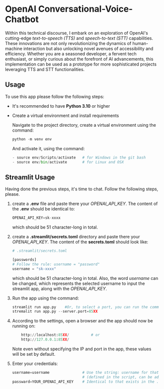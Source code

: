 # OpenAI Conversational-Voice-Chatbot

Within this technical discourse, I embark on an exploration of OpenAI's
cutting-edge *text-to-speech (TTS)* and *speech-to-text (STT)* capabilities.
These innovations are not only revolutionizing the dynamics of human-machine
interaction but also unlocking novel avenues of accessibility and efficiency.
Whether you are a seasoned developer, a fervent tech enthusiast,
or simply curious about the forefront of AI advancements, this implementation
can be used as a prototype for more sophisticated projects leveraging TTS and STT 
functionalities.

## Usage
To use this app please follow the following steps:

- It's recommended to have **Python 3.10** or higher 
- Create a virtual environment and install requirements

    Navigate to the project directory, create a virtual environment using the command:
    ```py
    python -m venv env
    ```
    And activate it, using the command:
    ```py
    - source env/Scripts/activate   # for Windows in the git bash
    - source env/bin/activate       # for Linux and OSX
    ```
## Streamlit Usage
Having done the previous steps, it's time to chat. Follow the following steps, please.

1. create a **.env** file and paste there your *OPENAI_API_KEY*. The content of the **.env** should be identical to:
    ```py
    OPENAI_API_KEY=sk-xxxx
    ```
    which should be 51 character-long in total.


2. create a **.streamlit/secrets.toml** directory and paste there your *OPENAI_API_KEY*. The content of the **secrets.toml** should look like:
    ```py
    # .streamlit/secrets.toml

    [passwords]
    # Follow the rule: username = "password"
    username = "sk-xxxx"
    ```
    which should be 51 character-long in total. Also, the word *username* 
    can be changed, which represents the selected username to input the 
    streamlit app, along with the *OPENAI_API_KEY*.


3. Run the app using the command:
    ```py
    streamlit run app.py    #Or, to select a port, you can run the command
    stremalit run app.py --server.port=85XX
    ```

4. According to the settings, open a browser and the app should now be running on: 
    ```py
        http://localhost:85XX/          # or
        http://127.0.0.1:85XX/          
    ```
    Note even without specifying the IP and port in the app, these values will be set by default.

5. Enter your credentials:
    ```py
    username=username               # Use the string: username for that 
                                    # (defined in the script, can be adjusted)
    passward=YOUR_OPENAI_API_KEY    # Identical to that exists in the .env file
    ```
